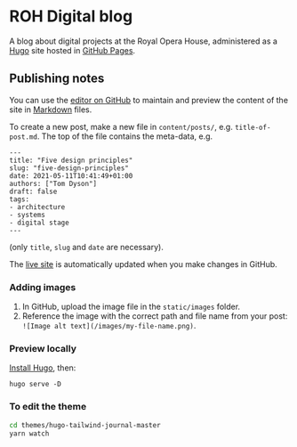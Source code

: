# ROH Digital blog

A blog about digital projects at the Royal Opera House, administered as a [Hugo](https://gohugo.io/) site hosted in [GitHub Pages](https://pages.github.com/).

## Publishing notes

You can use the [editor on GitHub](https://github.com/royaloperahouse/royaloperahouse.github.io/edit/main/README.md) to maintain and preview the content of the site in [Markdown](https://guides.github.com/features/mastering-markdown/) files.

To create a new post, make a new file in `content/posts/`, e.g. `title-of-post.md`. The top of the file contains the meta-data, e.g.

```
---
title: "Five design principles"
slug: "five-design-principles"
date: 2021-05-11T10:41:49+01:00
authors: ["Tom Dyson"]
draft: false
tags:
- architecture
- systems
- digital stage
---
```

(only `title`, `slug` and `date` are necessary).

The [live site](https://royaloperahouse.github.io/) is automatically updated when you make changes in GitHub.

### Adding images

1. In GitHub, upload the image file in the `static/images` folder.
2. Reference the image with the correct path and file name from your post: `![Image alt text](/images/my-file-name.png)`.

### Preview locally

[Install Hugo](https://gohugo.io/getting-started/installing/), then:

```
hugo serve -D
```

### To edit the theme

```bash
cd themes/hugo-tailwind-journal-master
yarn watch
```
